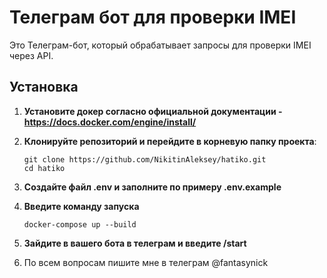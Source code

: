 # Телеграм бот для проверки IMEI

Это Телеграм-бот, который обрабатывает запросы для проверки IMEI через API. 

## Установка

1. **Установите докер согласно официальной документации - https://docs.docker.com/engine/install/**
2. **Клонируйте репозиторий и перейдите в корневую папку проекта**:

   ```
   git clone https://github.com/NikitinAleksey/hatiko.git
   cd hatiko
   ```

3. **Создайте файл .env и заполните по примеру .env.example**

4. **Введите команду запуска**
   ```
   docker-compose up --build
   ```

5. **Зайдите в вашего бота в телеграм и введите /start**

6. По всем вопросам пишите мне в телеграм @fantasynick
